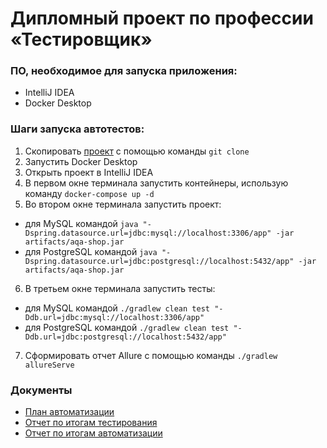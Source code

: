 # Дипломный проект по профессии «Тестировщик»
### ПО, необходимое для запуска приложения:
* IntelliJ IDEA
* Docker Desktop

### Шаги запуска автотестов:
1. Скопировать [проект](https://github.com/vetka-g/QADiplom) с помощью команды `git clone`
2. Запустить Docker Desktop 
3. Открыть проект в IntelliJ IDEA
4. В первом окне терминала запустить контейнеры, использую команду `docker-compose up -d`
5. Во втором окне терминала запустить проект:
* для MySQL командой `java "-Dspring.datasource.url=jdbc:mysql://localhost:3306/app" -jar artifacts/aqa-shop.jar`
* для PostgreSQL командой `java "-Dspring.datasource.url=jdbc:postgresql://localhost:5432/app" -jar artifacts/aqa-shop.jar`
6. В третьем окне терминала запустить тесты:
* для MySQL командой `./gradlew clean test "-Ddb.url=jdbc:mysql://localhost:3306/app"`
* для PostgreSQL командой `./gradlew clean test "-Ddb.url=jdbc:postgresql://localhost:5432/app"`
7. Сформировать отчет Allure с помощью команды `./gradlew allureServe`

### Документы
* [План автоматизации](https://github.com/vetka-g/QADiplom/blob/main/docs/Plan.md)
* [Отчет по итогам тестирования](https://github.com/vetka-g/QADiplom/blob/main/docs/Report.md)
* [Отчет по итогам автоматизации](https://github.com/vetka-g/QADiplom/blob/main/docs/Summary.md)
